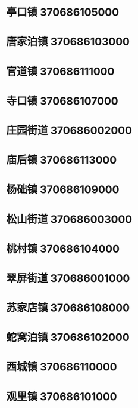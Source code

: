 # 亭口镇 370686105000
# 唐家泊镇 370686103000
# 官道镇 370686111000
# 寺口镇 370686107000
# 庄园街道 370686002000
# 庙后镇 370686113000
# 杨础镇 370686109000
# 松山街道 370686003000
# 桃村镇 370686104000
# 翠屏街道 370686001000
# 苏家店镇 370686108000
# 蛇窝泊镇 370686102000
# 西城镇 370686110000
# 观里镇 370686101000
